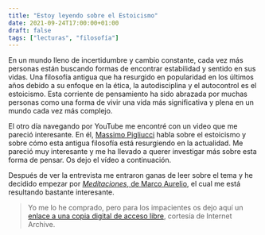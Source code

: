```yaml
---
title: "Estoy leyendo sobre el Estoicismo"
date: 2021-09-24T17:00:00+01:00
draft: false
tags: ["lecturas", "filosofía"]
---
```


En un mundo lleno de incertidumbre y cambio constante, cada vez más
personas están buscando formas de encontrar estabilidad y sentido en sus
vidas. Una filosofía antigua que ha resurgido en popularidad en los
últimos años debido a su enfoque en la ética, la autodisciplina y el
autocontrol es el estoicismo. Esta corriente de pensamiento ha sido
abrazada por muchas personas como una forma de vivir una vida más
significativa y plena en un mundo cada vez más complejo.

El otro día navegando por YouTube me encontré con un video que me
pareció interesante. En él, [Massimo
Pigliucci](https://en.wikipedia.org/wiki/Massimo_Pigliucci) habla sobre
el estoicismo y sobre cómo esta antigua filosofía está resurgiendo en la
actualidad. Me pareció muy interesante y me ha llevado a querer
investigar más sobre esta forma de pensar. Os dejo el vídeo a
continuación.

<!-- ::: iframe
::: {#player}
:::

::: player-unavailable
# Se ha producido un error. {#se-ha-producido-un-error. .message}

::: submessage
[Prueba a ver el vídeo en
www.youtube.com](https://www.youtube.com/watch?v=WisWde4lZdQ){target="_blank"}
o habilita JavaScript si está desactivado en tu navegador.
:::
:::
::: -->

Después de ver la entrevista me entraron ganas de leer sobre el tema y
he decidido empezar por [*Meditaciones*, de Marco
Aurelio](https://es.wikipedia.org/wiki/Meditaciones), el cual me está
resultando bastante interesante.

> Yo me lo he comprado, pero para los impacientes os dejo aquí un
> [enlace a una copia digital de acceso
> libre](https://archive.org/details/marcusaurelius_obrasdelosmoralistasgriegos_1888/page/n7/mode/2up),
> cortesía de Internet Archive.
